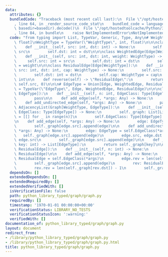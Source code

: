 ```yaml
---
data:
  attributes: {}
  bundledCode: "Traceback (most recent call last):\n  File \"/opt/hostedtoolcache/Python/3.8.5/x64/lib/python3.8/site-packages/onlinejudge_verify/documentation/build.py\"\
    , line 64, in _render_source_code_stat\n    bundled_code = language.bundle(stat.path,\
    \ basedir=basedir).decode()\n  File \"/opt/hostedtoolcache/Python/3.8.5/x64/lib/python3.8/site-packages/onlinejudge_verify/languages/python.py\"\
    , line 84, in bundle\n    raise NotImplementedError\nNotImplementedError\n"
  code: "from typing import List, TypeVar, Generic, Type, Any\n# WeightType = Union[int,\
    \ float]\nWeightType = TypeVar(\"WeightType\", int, float)\n\n\nclass Edge(Generic[WeightType]):\n\
    \    def __init__(self, src: int, dst: int) -> None:\n        self.src: int =\
    \ src\n        self.dst: int = dst\n\n\nclass WeightedEdge(Edge[WeightType]):\n\
    \    def __init__(self, src: int, dst: int, weight: WeightType) -> None:\n   \
    \     self.src: int = src\n        self.dst: int = dst\n        self.weight: WeightType\
    \ = weight\n\n\nclass ResidualEdge(Edge[WeightType]):\n    def __init__(self,\
    \ src: int, dst: int, cap: WeightType) -> None:\n        self.src: int = src\n\
    \        self.dst: int = dst\n        self.cap: WeightType = cap\n        self.rev:\
    \ int\n\n    def reverse(self) -> \"ResidualEdge\":\n        return ResidualEdge(self.dst,\
    \ self.src, 0)\n\n\n# EdgeType = Union[Edge, WeightedEdge, ResidualEdge]\nEdgeType\
    \ = TypeVar(\"EdgeType\", Edge, WeightedEdge, ResidualEdge)\n\n\nclass Graph(Generic[WeightType,\
    \ EdgeType]):\n    def __init__(self, n: int, EdgeClass: Type[EdgeType]) -> None:\n\
    \        pass\n\n    def add_edge(self, *args: Any) -> None:\n        pass\n\n\
    \    def add_undirected_edge(self, *args: Any) -> None:\n        pass\n\n\nclass\
    \ AdjacencyList(Graph[WeightType, EdgeType]):\n    def __init__(self, n: int,\
    \ EdgeClass: Type[EdgeType]) -> None:\n        self._graph: List[List[EdgeType]]\
    \ = [[] for _ in range(n)]\n        self.EdgeClass: Type[EdgeType] = EdgeClass\n\
    \n    def add_edge(self, *args: Any) -> None:\n        edge: EdgeType = self.EdgeClass(*args)\n\
    \        self._graph[edge.src].append(edge)\n\n    def add_undirected_edge(self,\
    \ *args: Any) -> None:\n        edge: EdgeType = self.EdgeClass(*args)\n     \
    \   self._graph[edge.src].append(edge)\n        edge.src, edge.dst = edge.dst,\
    \ edge.src\n        self._graph[edge.src].append(edge)\n\n    def __getitem__(self,\
    \ key: int) -> List[EdgeType]:\n        return self._graph[key]\n\n\nclass ResidualGraph(AdjacencyList[WeightType,\
    \ ResidualEdge]):\n    def __init__(self, n: int) -> None:\n        super().__init__(n,\
    \ ResidualEdge)\n\n    def add_edge(self, *args: Any) -> None:\n        edge:\
    \ ResidualEdge = self.EdgeClass(*args)\n        edge.rev = len(self._graph[edge.dst])\n\
    \        self._graph[edge.src].append(edge)\n        rev: ResidualEdge = edge.reverse()\n\
    \        rev.rev = len(self._graph[rev.dst]) - 1\n        self._graph[edge.src].append(rev)\n"
  dependsOn: []
  extendedDependsOn: []
  extendedRequiredBy: []
  extendedVerifiedWith: []
  isVerificationFile: false
  path: python_library_typed/graph/graph.py
  requiredBy: []
  timestamp: '1970-01-01 00:00:00+00:00'
  verificationStatus: LIBRARY_NO_TESTS
  verificationStatusIcon: ':warning:'
  verifiedWith: []
documentation_of: python_library_typed/graph/graph.py
layout: document
redirect_from:
- /library/python_library_typed/graph/graph.py
- /library/python_library_typed/graph/graph.py.html
title: python_library_typed/graph/graph.py
---
```

